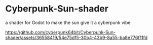 # Cyberpunk-Sun-shader
a shader for Godot to make the sun give it a cyberpunk vibe



https://github.com/cyberpunk64bit/Cyberpunk-Sun-shader/assets/36558419/54e75df5-30b4-43b9-8a55-ba8e776f11fd

